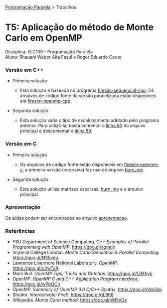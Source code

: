 [Programação Paralela](https://github.com/AndreaInfUFSM/elc139-2018a) > Trabalhos

# T5: Aplicação do método de Monte Carlo em OpenMP

Disciplina: ELC139 - Programação Paralela <br/>
Aluno: Rhauani Weber Aita Fazul e Roger Eduardo Couto

### Versão em C++

- Primeira solução

	+ Esta solução é baseada no programa [firesim-sequencial-cpp](experiments/firesim-sequencial-cpp). Os arquivos de código fonte da versão paralelizada estão disponíveis em [firesim-openmp-cpp](experiments/firesim-openmp-cpp).

- Segunda solução

	+ Esta solução varia o tipo de escalonamento adotado pelo programa anterior. Para utilizá-la, basta comentar a [linha 60](experiments/firesim-openmp-cpp/firesim.cpp#L60) do arquivo principal e descomentar a [linha 59](experiments/firesim-openmp-cpp/firesim.cpp#L59).

### Versão em C

- Primeira solução

	+ Os arquivos de código fonte estão disponíveis em [firesim-openmp-c](experiments/firesim-openmp-c), a primeira versão (recursiva) faz uso do arquivo [burn_rec](experiments/firesim-openmp-c/burn_rec.c).

- Segunda solução

	+ Esta solução utiliza matrizes esparsas, [burn_me](experiments/firesim-openmp-c/burn_me.c) é o arquivo principal.

### Apresentação

Os _slides_ podem ser encontrados no arquivo [apresentacao](apresentacao.pdf).

### Referências
- FSU Department of Science Computing. <i>C++ Examples of Parallel Programming with OpenMP</i>. https://goo.gl/sqmujr
- Imperial College London. <i>Monte Carlo Simulation & Parallel Computing</i>. https://goo.gl/N35vdu
- Lawrence Livermore National Laboratory. <i>OpenMP</i>. https://goo.gl/o2wTxR
- Mark Bull. <i>OpenMP Tips, Tricks and Gotchas</i>. https://goo.gl/L9Xhyp
- OpenMP. <i>OpenMP C and C++ Application Program Interface</i>. https://goo.gl/wPbQCn
- OpenMP. <i>Summary of OpenMP 3.0 C/C++ Syntax</i>. https://goo.gl/VdvSpi
- Shodor. <i>Interactivate: Fire!!</i>. https://goo.gl/gL9ft6
- Wikipedia. <i>Monte Carlo method</i>. https://goo.gl/pM5nGs
